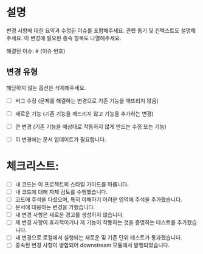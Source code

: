 # 설명

변경 사항에 대한 요약과 수정된 이슈를 포함해주세요. 관련 동기 및 컨텍스트도 설명해주세요. 이 변경에 필요한 종속 항목도 나열해주세요.

해결된 이슈: # (이슈 번호)

## 변경 유형

해당하지 않는 옵션은 삭제해주세요.

- [ ] 버그 수정 (문제를 해결하는 변경으로 기존 기능을 깨뜨리지 않음)
- [ ] 새로운 기능 (기존 기능을 깨뜨리지 않고 기능을 추가하는 변경)
- [ ] 큰 변경 (기존 기능을 예상대로 작동하지 않게 만드는 수정 또는 기능)
- [ ] 이 변경에는 문서 업데이트가 필요합니다.


# 체크리스트:

- [ ] 내 코드는 이 프로젝트의 스타일 가이드를 따릅니다.
- [ ] 내 코드에 대해 자체 검토를 수행했습니다.
- [ ] 코드에 주석을 다셨으며, 특히 이해하기 어려운 영역에 주석을 추가했습니다.
- [ ] 문서에 대응하는 변경을 가했습니다.
- [ ] 내 변경 사항은 새로운 경고를 생성하지 않습니다.
- [ ] 제 변경 사항이 효과적이거나 제 기능이 작동하는 것을 증명하는 테스트를 추가했습니다.
- [ ] 내 변경으로 로컬에서 실행되는 새로운 및 기존 단위 테스트가 통과했습니다.
- [ ] 종속된 변경 사항이 병합되어 downstream 모듈에서 발행되었습니다.

